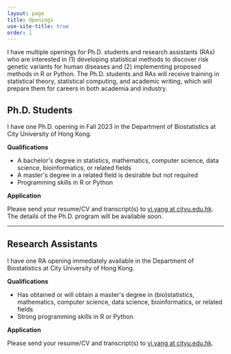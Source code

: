 ```yaml
---
layout: page
title: Openings
use-site-title: true
order: 1
---
```


I have multiple openings for Ph.D. students and research assistants (RAs) who are interested in (1) developing statistical methods to discover risk genetic variants for human diseases and (2) implementing proposed methods in R or Python. The Ph.D. students and RAs will receive training in statistical theory, statistical computing, and academic writing, which will prepare them for careers in both academia and industry.

## Ph.D. Students

I have one Ph.D. opening in Fall 2023 in the Department of Biostatistics at City University of Hong Kong. 

**Qualifications**
- A bachelor's degree in statistics, mathematics, computer science, data science, bioinformatics, or related fields
- A master's degree in a related field is desirable but not required
- Programming skills in R or Python

**Application**

Please send your resume/CV and transcript(s) to [yi.yang at cityu.edu.hk](mailto:yi.yang@cityu.edu.hk). The details of the Ph.D. program will be available soon.

***

## Research Assistants

I have one RA opening immediately available in the Department of Biostatistics at City University of Hong Kong. 

**Qualifications**
- Has obtained or will obtain a master's degree in (bio)statistics, mathematics, computer science, data science, bioinformatics, or related fields
- Strong programming skills in R or Python

**Application**

Please send your resume/CV and transcript(s) to [yi.yang at cityu.edu.hk](mailto:yi.yang@cityu.edu.hk).
